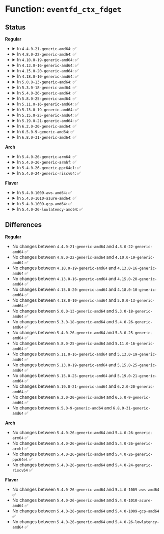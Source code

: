 # Function: <code>eventfd_ctx_fdget</code>

## Status
<b>Regular</b>
<ul>
<li>
<details>
<summary>In <code>4.4.0-21-generic-amd64</code>: ✅</summary>

```c
struct eventfd_ctx * eventfd_ctx_fdget(int fd)
```

```json
{
  "name": "eventfd_ctx_fdget",
  "collision_type": "Unique Global",
  "inline_type": "No",
  "funcs": [
    {
      "addr": 18446744071581307152,
      "name": "eventfd_ctx_fdget",
      "external": true,
      "loc": "fs/eventfd.c:347",
      "file": "fs/eventfd.c",
      "inline": "seen, unknown",
      "caller_inline": [],
      "caller_func": [
        "fs/aio.c:do_io_submit"
      ]
    }
  ],
  "symbols": [
    {
      "addr": 18446744071581307152,
      "name": "eventfd_ctx_fdget",
      "section": ".text",
      "bind": "STB_GLOBAL",
      "size": 147
    }
  ]
}
```
</details>
</li>
<li>
<details>
<summary>In <code>4.8.0-22-generic-amd64</code>: ✅</summary>

```c
struct eventfd_ctx * eventfd_ctx_fdget(int fd)
```

```json
{
  "name": "eventfd_ctx_fdget",
  "collision_type": "Unique Global",
  "inline_type": "No",
  "funcs": [
    {
      "addr": 18446744071581473520,
      "name": "eventfd_ctx_fdget",
      "external": true,
      "loc": "fs/eventfd.c:385",
      "file": "fs/eventfd.c",
      "inline": "seen, unknown",
      "caller_inline": [],
      "caller_func": [
        "fs/aio.c:do_io_submit"
      ]
    }
  ],
  "symbols": [
    {
      "addr": 18446744071581473520,
      "name": "eventfd_ctx_fdget",
      "section": ".text",
      "bind": "STB_GLOBAL",
      "size": 147
    }
  ]
}
```
</details>
</li>
<li>
<details>
<summary>In <code>4.10.0-19-generic-amd64</code>: ✅</summary>

```c
struct eventfd_ctx * eventfd_ctx_fdget(int fd)
```

```json
{
  "name": "eventfd_ctx_fdget",
  "collision_type": "Unique Global",
  "inline_type": "No",
  "funcs": [
    {
      "addr": 18446744071581554208,
      "name": "eventfd_ctx_fdget",
      "external": true,
      "loc": "fs/eventfd.c:385",
      "file": "fs/eventfd.c",
      "inline": "seen, unknown",
      "caller_inline": [],
      "caller_func": [
        "fs/aio.c:do_io_submit"
      ]
    }
  ],
  "symbols": [
    {
      "addr": 18446744071581554208,
      "name": "eventfd_ctx_fdget",
      "section": ".text",
      "bind": "STB_GLOBAL",
      "size": 147
    }
  ]
}
```
</details>
</li>
<li>
<details>
<summary>In <code>4.13.0-16-generic-amd64</code>: ✅</summary>

```c
struct eventfd_ctx * eventfd_ctx_fdget(int fd)
```

```json
{
  "name": "eventfd_ctx_fdget",
  "collision_type": "Unique Global",
  "inline_type": "No",
  "funcs": [
    {
      "addr": 18446744071581608240,
      "name": "eventfd_ctx_fdget",
      "external": true,
      "loc": "fs/eventfd.c:385",
      "file": "fs/eventfd.c",
      "inline": "seen, unknown",
      "caller_inline": [],
      "caller_func": [
        "fs/aio.c:do_io_submit"
      ]
    }
  ],
  "symbols": [
    {
      "addr": 18446744071581608240,
      "name": "eventfd_ctx_fdget",
      "section": ".text",
      "bind": "STB_GLOBAL",
      "size": 81
    }
  ]
}
```
</details>
</li>
<li>
<details>
<summary>In <code>4.15.0-20-generic-amd64</code>: ✅</summary>

```c
struct eventfd_ctx * eventfd_ctx_fdget(int fd)
```

```json
{
  "name": "eventfd_ctx_fdget",
  "collision_type": "Unique Global",
  "inline_type": "No",
  "funcs": [
    {
      "addr": 18446744071581752288,
      "name": "eventfd_ctx_fdget",
      "external": true,
      "loc": "fs/eventfd.c:385",
      "file": "fs/eventfd.c",
      "inline": "seen, unknown",
      "caller_inline": [],
      "caller_func": [
        "fs/aio.c:do_io_submit"
      ]
    }
  ],
  "symbols": [
    {
      "addr": 18446744071581752288,
      "name": "eventfd_ctx_fdget",
      "section": ".text",
      "bind": "STB_GLOBAL",
      "size": 87
    }
  ]
}
```
</details>
</li>
<li>
<details>
<summary>In <code>4.18.0-10-generic-amd64</code>: ✅</summary>

```c
struct eventfd_ctx * eventfd_ctx_fdget(int fd)
```

```json
{
  "name": "eventfd_ctx_fdget",
  "collision_type": "Unique Global",
  "inline_type": "No",
  "funcs": [
    {
      "addr": 18446744071581920784,
      "name": "eventfd_ctx_fdget",
      "external": true,
      "loc": "fs/eventfd.c:349",
      "file": "fs/eventfd.c",
      "inline": "seen, unknown",
      "caller_inline": [],
      "caller_func": [
        "fs/aio.c:io_submit_one"
      ]
    }
  ],
  "symbols": [
    {
      "addr": 18446744071581920784,
      "name": "eventfd_ctx_fdget",
      "section": ".text",
      "bind": "STB_GLOBAL",
      "size": 87
    }
  ]
}
```
</details>
</li>
<li>
<details>
<summary>In <code>5.0.0-13-generic-amd64</code>: ✅</summary>

```c
struct eventfd_ctx * eventfd_ctx_fdget(int fd)
```

```json
{
  "name": "eventfd_ctx_fdget",
  "collision_type": "Unique Global",
  "inline_type": "No",
  "funcs": [
    {
      "addr": 18446744071582005152,
      "name": "eventfd_ctx_fdget",
      "external": true,
      "loc": "fs/eventfd.c:349",
      "file": "fs/eventfd.c",
      "inline": "seen, unknown",
      "caller_inline": [],
      "caller_func": [
        "fs/aio.c:io_submit_one"
      ]
    }
  ],
  "symbols": [
    {
      "addr": 18446744071582005152,
      "name": "eventfd_ctx_fdget",
      "section": ".text",
      "bind": "STB_GLOBAL",
      "size": 87
    }
  ]
}
```
</details>
</li>
<li>
<details>
<summary>In <code>5.3.0-18-generic-amd64</code>: ✅</summary>

```c
struct eventfd_ctx * eventfd_ctx_fdget(int fd)
```

```json
{
  "name": "eventfd_ctx_fdget",
  "collision_type": "Unique Global",
  "inline_type": "No",
  "funcs": [
    {
      "addr": 18446744071582141744,
      "name": "eventfd_ctx_fdget",
      "external": true,
      "loc": "fs/eventfd.c:357",
      "file": "fs/eventfd.c",
      "inline": "seen, unknown",
      "caller_inline": [],
      "caller_func": [
        "fs/io_uring.c:__io_uring_register"
      ]
    }
  ],
  "symbols": [
    {
      "addr": 18446744071582141744,
      "name": "eventfd_ctx_fdget",
      "section": ".text",
      "bind": "STB_GLOBAL",
      "size": 99
    }
  ]
}
```
</details>
</li>
<li>
<details>
<summary>In <code>5.4.0-26-generic-amd64</code>: ✅</summary>

```c
struct eventfd_ctx * eventfd_ctx_fdget(int fd)
```

```json
{
  "name": "eventfd_ctx_fdget",
  "collision_type": "Unique Global",
  "inline_type": "No",
  "funcs": [
    {
      "addr": 18446744071582218944,
      "name": "eventfd_ctx_fdget",
      "external": true,
      "loc": "fs/eventfd.c:372",
      "file": "fs/eventfd.c",
      "inline": "seen, unknown",
      "caller_inline": [],
      "caller_func": [
        "fs/io_uring.c:__io_uring_register",
        "drivers/vfio/pci/vfio_pci_intrs.c:vfio_msi_set_vector_signal",
        "drivers/vfio/pci/vfio_pci_intrs.c:vfio_intx_set_signal"
      ]
    }
  ],
  "symbols": [
    {
      "addr": 18446744071582218944,
      "name": "eventfd_ctx_fdget",
      "section": ".text",
      "bind": "STB_GLOBAL",
      "size": 99
    }
  ]
}
```
</details>
</li>
<li>
<details>
<summary>In <code>5.8.0-25-generic-amd64</code>: ✅</summary>

```c
struct eventfd_ctx * eventfd_ctx_fdget(int fd)
```

```json
{
  "name": "eventfd_ctx_fdget",
  "collision_type": "Unique Global",
  "inline_type": "No",
  "funcs": [
    {
      "addr": 18446744071582456016,
      "name": "eventfd_ctx_fdget",
      "external": true,
      "loc": "fs/eventfd.c:370",
      "file": "fs/eventfd.c",
      "inline": "seen, unknown",
      "caller_inline": [],
      "caller_func": [
        "fs/io_uring.c:__io_uring_register",
        "drivers/vfio/pci/vfio_pci_intrs.c:vfio_msi_set_vector_signal"
      ]
    }
  ],
  "symbols": [
    {
      "addr": 18446744071582456016,
      "name": "eventfd_ctx_fdget",
      "section": ".text",
      "bind": "STB_GLOBAL",
      "size": 157
    }
  ]
}
```
</details>
</li>
<li>
<details>
<summary>In <code>5.11.0-16-generic-amd64</code>: ✅</summary>

```c
struct eventfd_ctx * eventfd_ctx_fdget(int fd)
```

```json
{
  "name": "eventfd_ctx_fdget",
  "collision_type": "Unique Global",
  "inline_type": "No",
  "funcs": [
    {
      "addr": 18446744071582512768,
      "name": "eventfd_ctx_fdget",
      "external": true,
      "loc": "fs/eventfd.c:373",
      "file": "fs/eventfd.c",
      "inline": "seen, unknown",
      "caller_inline": [],
      "caller_func": [
        "fs/io_uring.c:__io_uring_register",
        "drivers/vfio/pci/vfio_pci_intrs.c:vfio_msi_set_vector_signal"
      ]
    }
  ],
  "symbols": [
    {
      "addr": 18446744071582512768,
      "name": "eventfd_ctx_fdget",
      "section": ".text",
      "bind": "STB_GLOBAL",
      "size": 119
    }
  ]
}
```
</details>
</li>
<li>
<details>
<summary>In <code>5.13.0-19-generic-amd64</code>: ✅</summary>

```c
struct eventfd_ctx * eventfd_ctx_fdget(int fd)
```

```json
{
  "name": "eventfd_ctx_fdget",
  "collision_type": "Unique Global",
  "inline_type": "No",
  "funcs": [
    {
      "addr": 18446744071582540544,
      "name": "eventfd_ctx_fdget",
      "external": true,
      "loc": "fs/eventfd.c:373",
      "file": "fs/eventfd.c",
      "inline": "seen, unknown",
      "caller_inline": [],
      "caller_func": [
        "fs/io_uring.c:__io_uring_register",
        "drivers/vfio/pci/vfio_pci_intrs.c:vfio_msi_set_vector_signal"
      ]
    }
  ],
  "symbols": [
    {
      "addr": 18446744071582540544,
      "name": "eventfd_ctx_fdget",
      "section": ".text",
      "bind": "STB_GLOBAL",
      "size": 119
    }
  ]
}
```
</details>
</li>
<li>
<details>
<summary>In <code>5.15.0-25-generic-amd64</code>: ✅</summary>

```c
struct eventfd_ctx * eventfd_ctx_fdget(int fd)
```

```json
{
  "name": "eventfd_ctx_fdget",
  "collision_type": "Unique Global",
  "inline_type": "No",
  "funcs": [
    {
      "addr": 18446744071582856656,
      "name": "eventfd_ctx_fdget",
      "external": true,
      "loc": "fs/eventfd.c:371",
      "file": "fs/eventfd.c",
      "inline": "seen, unknown",
      "caller_inline": [],
      "caller_func": [
        "fs/io_uring.c:__io_uring_register",
        "drivers/vfio/pci/vfio_pci_intrs.c:vfio_msi_set_vector_signal"
      ]
    }
  ],
  "symbols": [
    {
      "addr": 18446744071582856656,
      "name": "eventfd_ctx_fdget",
      "section": ".text",
      "bind": "STB_GLOBAL",
      "size": 119
    }
  ]
}
```
</details>
</li>
<li>
<details>
<summary>In <code>5.19.0-21-generic-amd64</code>: ✅</summary>

```c
struct eventfd_ctx * eventfd_ctx_fdget(int fd)
```

```json
{
  "name": "eventfd_ctx_fdget",
  "collision_type": "Unique Global",
  "inline_type": "No",
  "funcs": [
    {
      "addr": 18446744071583419328,
      "name": "eventfd_ctx_fdget",
      "external": true,
      "loc": "fs/eventfd.c:371",
      "file": "fs/eventfd.c",
      "inline": "seen, unknown",
      "caller_inline": [],
      "caller_func": [
        "io_uring/io_uring.c:io_eventfd_register",
        "drivers/vfio/pci/vfio_pci_intrs.c:vfio_pci_set_ctx_trigger_single",
        "drivers/vfio/pci/vfio_pci_intrs.c:vfio_msi_set_vector_signal"
      ]
    }
  ],
  "symbols": [
    {
      "addr": 18446744071583419328,
      "name": "eventfd_ctx_fdget",
      "section": ".text",
      "bind": "STB_GLOBAL",
      "size": 133
    }
  ]
}
```
</details>
</li>
<li>
<details>
<summary>In <code>6.2.0-20-generic-amd64</code>: ✅</summary>

```c
struct eventfd_ctx * eventfd_ctx_fdget(int fd)
```

```json
{
  "name": "eventfd_ctx_fdget",
  "collision_type": "Unique Global",
  "inline_type": "No",
  "funcs": [
    {
      "addr": 18446744071584006912,
      "name": "eventfd_ctx_fdget",
      "external": true,
      "loc": "fs/eventfd.c:380",
      "file": "fs/eventfd.c",
      "inline": "seen, unknown",
      "caller_inline": [],
      "caller_func": [
        "io_uring/io_uring.c:io_eventfd_register"
      ]
    }
  ],
  "symbols": [
    {
      "addr": 18446744071584006912,
      "name": "eventfd_ctx_fdget",
      "section": ".text",
      "bind": "STB_GLOBAL",
      "size": 133
    }
  ]
}
```
</details>
</li>
<li>
<details>
<summary>In <code>6.5.0-9-generic-amd64</code>: ✅</summary>

```c
struct eventfd_ctx * eventfd_ctx_fdget(int fd)
```

```json
{
  "name": "eventfd_ctx_fdget",
  "collision_type": "Unique Global",
  "inline_type": "No",
  "funcs": [
    {
      "addr": 18446744071584232640,
      "name": "eventfd_ctx_fdget",
      "external": true,
      "loc": "fs/eventfd.c:355",
      "file": "fs/eventfd.c",
      "inline": "seen, unknown",
      "caller_inline": [],
      "caller_func": [
        "io_uring/io_uring.c:io_eventfd_register"
      ]
    }
  ],
  "symbols": [
    {
      "addr": 18446744071584232640,
      "name": "eventfd_ctx_fdget",
      "section": ".text",
      "bind": "STB_GLOBAL",
      "size": 136
    }
  ]
}
```
</details>
</li>
<li>
<details>
<summary>In <code>6.8.0-31-generic-amd64</code>: ✅</summary>

```c
struct eventfd_ctx * eventfd_ctx_fdget(int fd)
```

```json
{
  "name": "eventfd_ctx_fdget",
  "collision_type": "Unique Global",
  "inline_type": "No",
  "funcs": [
    {
      "addr": 18446744071584447472,
      "name": "eventfd_ctx_fdget",
      "external": true,
      "loc": "fs/eventfd.c:343",
      "file": "fs/eventfd.c",
      "inline": "seen, unknown",
      "caller_inline": [],
      "caller_func": [
        "io_uring/register.c:io_eventfd_register",
        "drivers/gpu/drm/drm_syncobj.c:drm_syncobj_eventfd_ioctl"
      ]
    }
  ],
  "symbols": [
    {
      "addr": 18446744071584447472,
      "name": "eventfd_ctx_fdget",
      "section": ".text",
      "bind": "STB_GLOBAL",
      "size": 136
    }
  ]
}
```
</details>
</li>
</ul>
<b>Arch</b>
<ul>
<li>
<details>
<summary>In <code>5.4.0-26-generic-arm64</code>: ✅</summary>

```c
struct eventfd_ctx * eventfd_ctx_fdget(int fd)
```

```json
{
  "name": "eventfd_ctx_fdget",
  "collision_type": "Unique Global",
  "inline_type": "No",
  "funcs": [
    {
      "addr": 18446603336493784328,
      "name": "eventfd_ctx_fdget",
      "external": true,
      "loc": "fs/eventfd.c:372",
      "file": "fs/eventfd.c",
      "inline": "seen, unknown",
      "caller_inline": [],
      "caller_func": [
        "virt/kvm/eventfd.c:kvm_deassign_ioeventfd_idx",
        "virt/kvm/eventfd.c:kvm_assign_ioeventfd_idx",
        "virt/kvm/eventfd.c:kvm_irqfd",
        "virt/kvm/eventfd.c:kvm_irqfd_assign",
        "fs/aio.c:io_submit_one",
        "fs/io_uring.c:__arm64_sys_io_uring_register"
      ]
    }
  ],
  "symbols": [
    {
      "addr": 18446603336493784328,
      "name": "eventfd_ctx_fdget",
      "section": ".text",
      "bind": "STB_GLOBAL",
      "size": 164
    }
  ]
}
```
</details>
</li>
<li>
<details>
<summary>In <code>5.4.0-26-generic-armhf</code>: ✅</summary>

```c
struct eventfd_ctx * eventfd_ctx_fdget(int fd)
```

```json
{
  "name": "eventfd_ctx_fdget",
  "collision_type": "Unique Global",
  "inline_type": "No",
  "funcs": [
    {
      "addr": 3227298760,
      "name": "eventfd_ctx_fdget",
      "external": true,
      "loc": "fs/eventfd.c:372",
      "file": "fs/eventfd.c",
      "inline": "seen, unknown",
      "caller_inline": [],
      "caller_func": [
        "fs/io_uring.c:__se_sys_io_uring_register"
      ]
    }
  ],
  "symbols": [
    {
      "addr": 3227298760,
      "name": "eventfd_ctx_fdget",
      "section": ".text",
      "bind": "STB_GLOBAL",
      "size": 112
    }
  ]
}
```
</details>
</li>
<li>
<details>
<summary>In <code>5.4.0-26-generic-ppc64el</code>: ✅</summary>

```c
struct eventfd_ctx * eventfd_ctx_fdget(int fd)
```

```json
{
  "name": "eventfd_ctx_fdget",
  "collision_type": "Unique Global",
  "inline_type": "No",
  "funcs": [
    {
      "addr": 13835058055287398448,
      "name": "eventfd_ctx_fdget",
      "external": true,
      "loc": "fs/eventfd.c:372",
      "file": "fs/eventfd.c",
      "inline": "seen, unknown",
      "caller_inline": [],
      "caller_func": [
        "fs/aio.c:io_submit_one",
        "fs/io_uring.c:__se_sys_io_uring_register",
        "drivers/vfio/pci/vfio_pci_intrs.c:vfio_msi_set_vector_signal",
        "drivers/vfio/pci/vfio_pci_intrs.c:vfio_intx_set_signal"
      ]
    }
  ],
  "symbols": [
    {
      "addr": 13835058055287398448,
      "name": "eventfd_ctx_fdget",
      "section": ".text",
      "bind": "STB_GLOBAL",
      "size": 204
    }
  ]
}
```
</details>
</li>
<li>
<details>
<summary>In <code>5.4.0-24-generic-riscv64</code>: ✅</summary>

```c
struct eventfd_ctx * eventfd_ctx_fdget(int fd)
```

```json
{
  "name": "eventfd_ctx_fdget",
  "collision_type": "Unique Global",
  "inline_type": "No",
  "funcs": [
    {
      "addr": 18446743936273376876,
      "name": "eventfd_ctx_fdget",
      "external": true,
      "loc": "fs/eventfd.c:372",
      "file": "fs/eventfd.c",
      "inline": "seen, unknown",
      "caller_inline": [],
      "caller_func": [
        "fs/io_uring.c:__se_sys_io_uring_register"
      ]
    }
  ],
  "symbols": [
    {
      "addr": 18446743936273376876,
      "name": "eventfd_ctx_fdget",
      "section": ".text",
      "bind": "STB_GLOBAL",
      "size": 118
    }
  ]
}
```
</details>
</li>
</ul>
<b>Flavor</b>
<ul>
<li>
<details>
<summary>In <code>5.4.0-1009-aws-amd64</code>: ✅</summary>

```c
struct eventfd_ctx * eventfd_ctx_fdget(int fd)
```

```json
{
  "name": "eventfd_ctx_fdget",
  "collision_type": "Unique Global",
  "inline_type": "No",
  "funcs": [
    {
      "addr": 18446744071582187680,
      "name": "eventfd_ctx_fdget",
      "external": true,
      "loc": "fs/eventfd.c:372",
      "file": "fs/eventfd.c",
      "inline": "seen, unknown",
      "caller_inline": [],
      "caller_func": [
        "fs/io_uring.c:__io_uring_register"
      ]
    }
  ],
  "symbols": [
    {
      "addr": 18446744071582187680,
      "name": "eventfd_ctx_fdget",
      "section": ".text",
      "bind": "STB_GLOBAL",
      "size": 99
    }
  ]
}
```
</details>
</li>
<li>
<details>
<summary>In <code>5.4.0-1010-azure-amd64</code>: ✅</summary>

```c
struct eventfd_ctx * eventfd_ctx_fdget(int fd)
```

```json
{
  "name": "eventfd_ctx_fdget",
  "collision_type": "Unique Global",
  "inline_type": "No",
  "funcs": [
    {
      "addr": 18446744071582125248,
      "name": "eventfd_ctx_fdget",
      "external": true,
      "loc": "fs/eventfd.c:372",
      "file": "fs/eventfd.c",
      "inline": "seen, unknown",
      "caller_inline": [],
      "caller_func": [
        "fs/io_uring.c:__io_uring_register",
        "drivers/vfio/pci/vfio_pci_intrs.c:vfio_msi_set_vector_signal",
        "drivers/vfio/pci/vfio_pci_intrs.c:vfio_intx_set_signal"
      ]
    }
  ],
  "symbols": [
    {
      "addr": 18446744071582125248,
      "name": "eventfd_ctx_fdget",
      "section": ".text",
      "bind": "STB_GLOBAL",
      "size": 99
    }
  ]
}
```
</details>
</li>
<li>
<details>
<summary>In <code>5.4.0-1009-gcp-amd64</code>: ✅</summary>

```c
struct eventfd_ctx * eventfd_ctx_fdget(int fd)
```

```json
{
  "name": "eventfd_ctx_fdget",
  "collision_type": "Unique Global",
  "inline_type": "No",
  "funcs": [
    {
      "addr": 18446744071582178160,
      "name": "eventfd_ctx_fdget",
      "external": true,
      "loc": "fs/eventfd.c:372",
      "file": "fs/eventfd.c",
      "inline": "seen, unknown",
      "caller_inline": [],
      "caller_func": [
        "fs/io_uring.c:__io_uring_register",
        "drivers/vfio/pci/vfio_pci_intrs.c:vfio_msi_set_vector_signal",
        "drivers/vfio/pci/vfio_pci_intrs.c:vfio_intx_set_signal"
      ]
    }
  ],
  "symbols": [
    {
      "addr": 18446744071582178160,
      "name": "eventfd_ctx_fdget",
      "section": ".text",
      "bind": "STB_GLOBAL",
      "size": 99
    }
  ]
}
```
</details>
</li>
<li>
<details>
<summary>In <code>5.4.0-26-lowlatency-amd64</code>: ✅</summary>

```c
struct eventfd_ctx * eventfd_ctx_fdget(int fd)
```

```json
{
  "name": "eventfd_ctx_fdget",
  "collision_type": "Unique Global",
  "inline_type": "No",
  "funcs": [
    {
      "addr": 18446744071582255440,
      "name": "eventfd_ctx_fdget",
      "external": true,
      "loc": "fs/eventfd.c:372",
      "file": "fs/eventfd.c",
      "inline": "seen, unknown",
      "caller_inline": [],
      "caller_func": [
        "fs/io_uring.c:__io_uring_register",
        "drivers/vfio/pci/vfio_pci_intrs.c:vfio_msi_set_vector_signal",
        "drivers/vfio/pci/vfio_pci_intrs.c:vfio_intx_set_signal"
      ]
    }
  ],
  "symbols": [
    {
      "addr": 18446744071582255440,
      "name": "eventfd_ctx_fdget",
      "section": ".text",
      "bind": "STB_GLOBAL",
      "size": 99
    }
  ]
}
```
</details>
</li>
</ul>

## Differences
<b>Regular</b>
<ul>
<li>
No changes between <code>4.4.0-21-generic-amd64</code> and <code>4.8.0-22-generic-amd64</code> ✅
</li>
<li>
No changes between <code>4.8.0-22-generic-amd64</code> and <code>4.10.0-19-generic-amd64</code> ✅
</li>
<li>
No changes between <code>4.10.0-19-generic-amd64</code> and <code>4.13.0-16-generic-amd64</code> ✅
</li>
<li>
No changes between <code>4.13.0-16-generic-amd64</code> and <code>4.15.0-20-generic-amd64</code> ✅
</li>
<li>
No changes between <code>4.15.0-20-generic-amd64</code> and <code>4.18.0-10-generic-amd64</code> ✅
</li>
<li>
No changes between <code>4.18.0-10-generic-amd64</code> and <code>5.0.0-13-generic-amd64</code> ✅
</li>
<li>
No changes between <code>5.0.0-13-generic-amd64</code> and <code>5.3.0-18-generic-amd64</code> ✅
</li>
<li>
No changes between <code>5.3.0-18-generic-amd64</code> and <code>5.4.0-26-generic-amd64</code> ✅
</li>
<li>
No changes between <code>5.4.0-26-generic-amd64</code> and <code>5.8.0-25-generic-amd64</code> ✅
</li>
<li>
No changes between <code>5.8.0-25-generic-amd64</code> and <code>5.11.0-16-generic-amd64</code> ✅
</li>
<li>
No changes between <code>5.11.0-16-generic-amd64</code> and <code>5.13.0-19-generic-amd64</code> ✅
</li>
<li>
No changes between <code>5.13.0-19-generic-amd64</code> and <code>5.15.0-25-generic-amd64</code> ✅
</li>
<li>
No changes between <code>5.15.0-25-generic-amd64</code> and <code>5.19.0-21-generic-amd64</code> ✅
</li>
<li>
No changes between <code>5.19.0-21-generic-amd64</code> and <code>6.2.0-20-generic-amd64</code> ✅
</li>
<li>
No changes between <code>6.2.0-20-generic-amd64</code> and <code>6.5.0-9-generic-amd64</code> ✅
</li>
<li>
No changes between <code>6.5.0-9-generic-amd64</code> and <code>6.8.0-31-generic-amd64</code> ✅
</li>
</ul>
<b>Arch</b>
<ul>
<li>
No changes between <code>5.4.0-26-generic-amd64</code> and <code>5.4.0-26-generic-arm64</code> ✅
</li>
<li>
No changes between <code>5.4.0-26-generic-amd64</code> and <code>5.4.0-26-generic-armhf</code> ✅
</li>
<li>
No changes between <code>5.4.0-26-generic-amd64</code> and <code>5.4.0-26-generic-ppc64el</code> ✅
</li>
<li>
No changes between <code>5.4.0-26-generic-amd64</code> and <code>5.4.0-24-generic-riscv64</code> ✅
</li>
</ul>
<b>Flavor</b>
<ul>
<li>
No changes between <code>5.4.0-26-generic-amd64</code> and <code>5.4.0-1009-aws-amd64</code> ✅
</li>
<li>
No changes between <code>5.4.0-26-generic-amd64</code> and <code>5.4.0-1010-azure-amd64</code> ✅
</li>
<li>
No changes between <code>5.4.0-26-generic-amd64</code> and <code>5.4.0-1009-gcp-amd64</code> ✅
</li>
<li>
No changes between <code>5.4.0-26-generic-amd64</code> and <code>5.4.0-26-lowlatency-amd64</code> ✅
</li>
</ul>
